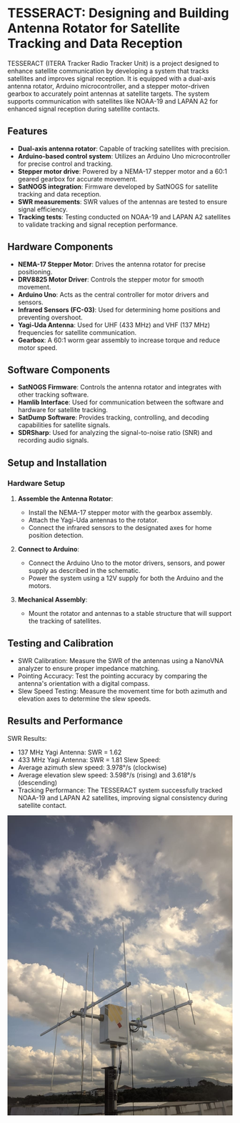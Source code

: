 # TESSERACT: Designing and Building Antenna Rotator for Satellite Tracking and Data Reception

TESSERACT (ITERA Tracker Radio Tracker Unit) is a project designed to enhance satellite communication by developing a system that tracks satellites and improves signal reception. It is equipped with a dual-axis antenna rotator, Arduino microcontroller, and a stepper motor-driven gearbox to accurately point antennas at satellite targets. The system supports communication with satellites like NOAA-19 and LAPAN A2 for enhanced signal reception during satellite contacts.

## Features

- **Dual-axis antenna rotator**: Capable of tracking satellites with precision.
- **Arduino-based control system**: Utilizes an Arduino Uno microcontroller for precise control and tracking.
- **Stepper motor drive**: Powered by a NEMA-17 stepper motor and a 60:1 geared gearbox for accurate movement.
- **SatNOGS integration**: Firmware developed by SatNOGS for satellite tracking and data reception.
- **SWR measurements**: SWR values of the antennas are tested to ensure signal efficiency.
- **Tracking tests**: Testing conducted on NOAA-19 and LAPAN A2 satellites to validate tracking and signal reception performance.

## Hardware Components

- **NEMA-17 Stepper Motor**: Drives the antenna rotator for precise positioning.
- **DRV8825 Motor Driver**: Controls the stepper motor for smooth movement.
- **Arduino Uno**: Acts as the central controller for motor drivers and sensors.
- **Infrared Sensors (FC-03)**: Used for determining home positions and preventing overshoot.
- **Yagi-Uda Antenna**: Used for UHF (433 MHz) and VHF (137 MHz) frequencies for satellite communication.
- **Gearbox**: A 60:1 worm gear assembly to increase torque and reduce motor speed.

## Software Components

- **SatNOGS Firmware**: Controls the antenna rotator and integrates with other tracking software.
- **Hamlib Interface**: Used for communication between the software and hardware for satellite tracking.
- **SatDump Software**: Provides tracking, controlling, and decoding capabilities for satellite signals.
- **SDRSharp**: Used for analyzing the signal-to-noise ratio (SNR) and recording audio signals.

## Setup and Installation

### Hardware Setup

1. **Assemble the Antenna Rotator**:
   - Install the NEMA-17 stepper motor with the gearbox assembly.
   - Attach the Yagi-Uda antennas to the rotator.
   - Connect the infrared sensors to the designated axes for home position detection.

2. **Connect to Arduino**:
   - Connect the Arduino Uno to the motor drivers, sensors, and power supply as described in the schematic.
   - Power the system using a 12V supply for both the Arduino and the motors.

3. **Mechanical Assembly**:
   - Mount the rotator and antennas to a stable structure that will support the tracking of satellites.

## Testing and Calibration
- SWR Calibration: Measure the SWR of the antennas using a NanoVNA analyzer to ensure proper impedance matching.
- Pointing Accuracy: Test the pointing accuracy by comparing the antenna's orientation with a digital compass.
- Slew Speed Testing: Measure the movement time for both azimuth and elevation axes to determine the slew speeds.

## Results and Performance
SWR Results:

- 137 MHz Yagi Antenna: SWR = 1.62
- 433 MHz Yagi Antenna: SWR = 1.81
Slew Speed:
- Average azimuth slew speed: 3.978°/s (clockwise)
- Average elevation slew speed: 3.598°/s (rising) and 3.618°/s (descending)
- Tracking Performance: The TESSERACT system successfully tracked NOAA-19 and LAPAN A2 satellites, improving signal consistency during satellite contact.

![Tesseract on Position](tesseractonpos.jpg)
